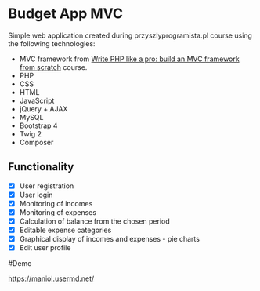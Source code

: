 # Budget App MVC
Simple web application created during przyszlyprogramista.pl course using the following technologies:
- MVC framework from [Write PHP like a pro: build an MVC framework from scratch](https://davehollingworth.net/phpmvcg) course.
- PHP
- CSS
- HTML
- JavaScript
- jQuery + AJAX
- MySQL
- Bootstrap 4
- Twig 2
- Composer

## Functionality
- [x] User registration
- [x] User login
- [x] Monitoring of incomes
- [x] Monitoring of expenses
- [x] Calculation of balance from the chosen period
- [x] Editable expense categories
- [x] Graphical display of incomes and expenses - pie charts
- [x] Edit user profile

#Demo

https://maniol.usermd.net/
